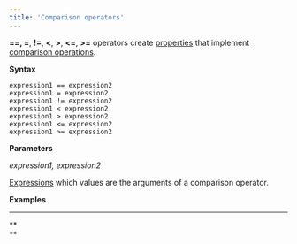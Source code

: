 ```yaml
---
title: 'Comparison operators'
---
```


**==, =**, **!=**, **<**, **\>**, **<=**, **\>=** operators create [properties](Properties.md) that implement [comparison operations](Comparison_operators_=_..._.md).

**Syntax**

    expression1 == expression2
    expression1 = expression2
    expression1 != expression2
    expression1 < expression2
    expression1 > expression2
    expression1 <= expression2
    expression1 >= expression2

**Parameters**

*expression1, expression2*

[Expressions](Expression.md) which values are the arguments of a comparison operator.

**Examples**

****


**  
**
